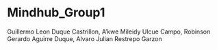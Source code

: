 # Mindhub_Group1
Guillermo Leon Duque Castrillon, A’kwe Mileidy Ulcue Campo, Robinson Gerardo Aguirre Duque, Alvaro Julian Restrepo Garzon
